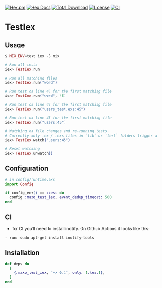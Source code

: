 [![Hex.pm](https://img.shields.io/hexpm/v/maxo_test_iex.svg?style=flat)](https://hex.pm/packages/maxo_test_iex)
[![Hex Docs](https://img.shields.io/badge/hex-docs-lightgreen.svg?style=flat)](https://hexdocs.pm/maxo_test_iex/)
[![Total Download](https://img.shields.io/hexpm/dt/maxo_test_iex.svg?style=flat)](https://hex.pm/packages/maxo_test_iex)
[![License](https://img.shields.io/hexpm/l/maxo_test_iex.svg?style=flat)](https://github.com/maxohq/maxo_test_iex/blob/main/LICENSE)
[![CI](https://github.com/maxohq/maxo_test_iex/actions/workflows/ci.yml/badge.svg?style=flat)](https://github.com/maxohq/maxo_test_iex/actions/workflows/ci.yml)

# TestIex

## Usage

```elixir
$ MIX_ENV=test iex -S mix

# Run all tests
iex> TestIex.run

# Run all matching files
iex> TestIex.run("word")

# Run test on line 45 for the first matching file
iex> TestIex.run("word", 45)

# Run test on line 45 for the first matching file
iex> TestIex.run("users_test.exs:45")

# Run test on line 45 for the first matching file
iex> TestIex.run("users:45")

# Watching on file changes and re-running tests.
# Currently only .ex / .exs files in `lib` or `test` folders trigger a re-run.
iex> TestIex.watch("users:45")

# Reset watching
iex> TestIex.unwatch()
```

## Configuration

```elixir
# in config/runtime.exs
import Config

if config_env() == :test do
  config :maxo_test_iex, event_dedup_timeout: 500
end
```

## CI

- for CI you'll need to install inotify. On Github Actions it looks like this:

```bash
- run: sudo apt-get install inotify-tools
```

## Installation

```elixir
def deps do
  [
    {:maxo_test_iex, "~> 0.1", only: [:test]},
  ]
end
```
